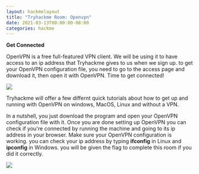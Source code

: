 ```yaml
---
layout: hackmelayout
title: "Tryhackme Room: Openvpn"
date: 2021-03-13T00:00:00-08:00 
categories: hackme
---
```

__Get Connected__

OpenVPN is a free full-featured VPN client. We will be using it to have access to an ip address that Tryhackme gives to us when we sign up. to get your OpenVPN configuration file, you need to go to the access page and download it, then open it with OpenVPN. Time to get connected!

[![](https://clamshatter.github.io/assets/getconnected.gif)](https://www.youtube.com/watch?v=WYS5NtRXlZQ)

Tryhackme will offer a few differnt quick tutorials about how to get up and running with OpenVPN on windows, MacOS, Linux and without a VPN.

In a nutshell, you just download the program and open your OpenVPN configuration file with it. Once you are done setting up OpenVPN you can check if you're connected by running the machine and going to its ip address in your browser. Make sure your OpenVPN configuration is working. you can check your ip address by typing __ifconfig__ in Linux and __ipconfig__ in Windows. you will be given the flag to complete this room if you did it correctly. 

<img src="https://clamshatter.github.io/assets/openvpnroom001.png">